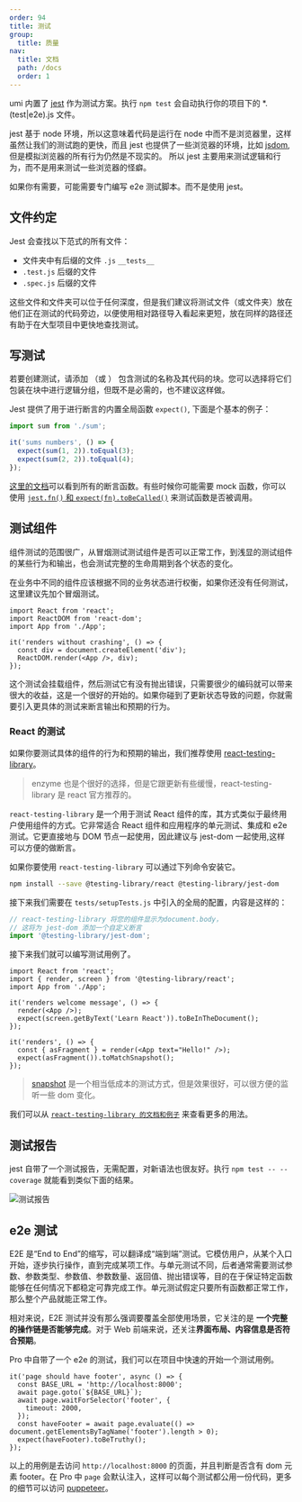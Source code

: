```yaml
---
order: 94
title: 测试
group:
  title: 质量
nav:
  title: 文档
  path: /docs
  order: 1
---
```


umi 内置了 [jest](https://jestjs.io/) 作为测试方案。执行 `npm test` 会自动执行你的项目下的 \*.(test|e2e).js 文件。

jest 基于 node 环境，所以这意味着代码是运行在 node 中而不是浏览器里，这样虽然让我们的测试跑的更快，而且 jest 也提供了一些浏览器的环境，比如 [jsdom](https://github.com/tmpvar/jsdom), 但是模拟浏览器的所有行为仍然是不现实的。 所以 jest 主要用来测试逻辑和行为，而不是用来测试一些浏览器的怪癖。

如果你有需要，可能需要专门编写 e2e 测试脚本。而不是使用 jest。

## 文件约定

Jest 会查找以下范式的所有文件：

- 文件夹中有后缀的文件 `.js` `__tests__`
- `.test.js` 后缀的文件
- `.spec.js` 后缀的文件

这些文件和文件夹可以位于任何深度，但是我们建议将测试文件（或文件夹）放在他们正在测试的代码旁边，以便使用相对路径导入看起来更短，放在同样的路径还有助于在大型项目中更快地查找测试。

## 写测试

若要创建测试，请添加 （或 ） 包含测试的名称及其代码的块。您可以选择将它们包装在块中进行逻辑分组，但既不是必需的，也不建议这样做。

Jest 提供了用于进行断言的内置全局函数 `expect()`, 下面是个基本的例子：

```ts
import sum from './sum';

it('sums numbers', () => {
  expect(sum(1, 2)).toEqual(3);
  expect(sum(2, 2)).toEqual(4);
});
```

[这里的文档](https://jestjs.io/zh-Hans/docs/expect#%E6%96%B9%E6%B3%95)可以看到所有的断言函数。有些时候你可能需要 mock 函数，你可以使用 [`jest.fn()` 和 `expect(fn).toBeCalled()`](https://jestjs.io/zh-Hans/docs/expect#tohavebeencalled) 来测试函数是否被调用。

## 测试组件

组件测试的范围很广，从冒烟测试测试组件是否可以正常工作，到浅显的测试组件的某些行为和输出，也会测试完整的生命周期到各个状态的变化。

在业务中不同的组件应该根据不同的业务状态进行权衡，如果你还没有任何测试，这里建议先加个冒烟测试。

```tsx | pure
import React from 'react';
import ReactDOM from 'react-dom';
import App from './App';

it('renders without crashing', () => {
  const div = document.createElement('div');
  ReactDOM.render(<App />, div);
});
```

这个测试会挂载组件，然后测试它有没有抛出错误，只需要很少的编码就可以带来很大的收益，这是一个很好的开始的。如果你碰到了更新状态导致的问题，你就需要引入更具体的测试来断言输出和预期的行为。

### React 的测试

如果你要测试具体的组件的行为和预期的输出，我们推荐使用 [react-testing-library](https://github.com/testing-library/react-testing-library)。

> enzyme 也是个很好的选择，但是它跟更新有些缓慢，react-testing-library 是 react 官方推荐的。

`react-testing-library` 是一个用于测试 React 组件的库，其方式类似于最终用户使用组件的方式。它非常适合 React 组件和应用程序的单元测试、集成和 e2e 测试。它更直接地与 DOM 节点一起使用，因此建议与 jest-dom 一起使用,这样可以方便的做断言。

如果你要使用 `react-testing-library` 可以通过下列命令安装它。

```bash
npm install --save @testing-library/react @testing-library/jest-dom
```

接下来我们需要在 `tests/setupTests.js` 中引入的全局的配置，内容是这样的：

```ts
// react-testing-library 将您的组件显示为document.body，
// 这将为 jest-dom 添加一个自定义断言
import '@testing-library/jest-dom';
```

接下来我们就可以编写测试用例了。

```tsx | pure
import React from 'react';
import { render, screen } from '@testing-library/react';
import App from './App';

it('renders welcome message', () => {
  render(<App />);
  expect(screen.getByText('Learn React')).toBeInTheDocument();
});

it('renders', () => {
  const { asFragment } = render(<App text="Hello!" />);
  expect(asFragment()).toMatchSnapshot();
});
```

> [snapshot](https://jestjs.io/blog/2016/07/27/jest-14.html) 是一个相当低成本的测试方式，但是效果很好，可以很方便的监听一些 dom 变化。

我们可以从 [`react-testing-library 的文档和例子`](https://testing-library.com/docs/react-testing-library/intro/) 来查看更多的用法。

## 测试报告

jest 自带了一个测试报告，无需配置，对新语法也很友好。执行 `npm test -- --coverage` 就能看到类似下面的结果。

![测试报告](https://i.imgur.com/5bFhnTS.png)

## e2e 测试

E2E 是“End to End”的缩写，可以翻译成“端到端”测试。它模仿用户，从某个入口开始，逐步执行操作，直到完成某项工作。与单元测试不同，后者通常需要测试参数、参数类型、参数值、参数数量、返回值、抛出错误等，目的在于保证特定函数能够在任何情况下都稳定可靠完成工作。单元测试假定只要所有函数都正常工作，那么整个产品就能正常工作。

相对来说，E2E 测试并没有那么强调要覆盖全部使用场景，它关注的是 **一个完整的操作链是否能够完成**。对于 Web 前端来说，还关注**界面布局、内容信息是否符合预期**。

Pro 中自带了一个 e2e 的测试，我们可以在项目中快速的开始一个测试用例。

```tsx | pure
it('page should have footer', async () => {
  const BASE_URL = 'http://localhost:8000';
  await page.goto(`${BASE_URL}`);
  await page.waitForSelector('footer', {
    timeout: 2000,
  });
  const haveFooter = await page.evaluate(() => document.getElementsByTagName('footer').length > 0);
  expect(haveFooter).toBeTruthy();
});
```

以上的用例是去访问 `http://localhost:8000` 的页面，并且判断是否含有 dom 元素 footer。在 Pro 中 `page` 会默认注入，这样可以每个测试都公用一份代码，更多的细节可以访问 [puppeteer](https://github.com/puppeteer/puppeteer)。
